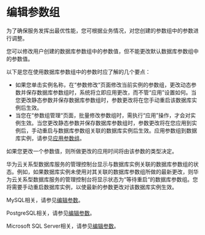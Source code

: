 # 编辑参数组<a name="zh-cn_topic_configuration"></a>

为了确保服务发挥出最优性能，您可根据业务情况，对您创建的参数组中的参数进行调整。

您可以修改用户创建的数据库参数组中的参数值，但不能更改默认数据库参数组中的参数值。

以下是您在使用数据库参数组中的参数时应了解的几个要点：

-   如果您单击实例名称，在“参数修改“页面修改当前实例的参数组，更改动态参数并保存数据库参数组时，系统将立即应用更改，而不管“应用”设置如何。当您更改静态参数并保存数据库参数组时，参数更改将在您手动重启该数据库实例后生效。
-   当您在“参数组管理“页面，批量修改参数组时，需执行“应用”操作，才会对实例生效。当您更改静态参数并保存数据库参数组时，参数更改将在您应用到实例后，手动重启与数据库参数组关联的数据库实例后生效。应用参数组到数据库实例，请参见[应用参数组](应用参数组.md)。

如果您更改一个参数值，则所做更改的应用时间将由该参数的类型决定。

华为云关系型数据库服务的管理控制台显示与数据库实例关联的数据库参数组的状态。例如，如果数据库实例未使用对其关联的数据库参数组所做的最新更改，则华为云关系型数据库服务的管理控制台将显示状态为“等待重启“的数据库参数组。您将需要手动重启数据库实例，以使最新的参数更改对该数据库实例生效。

MySQL相关，请参见[编辑参数](编辑MySQL参数.md)。

PostgreSQL相关，请参见[编辑参数](编辑PostgreSQL参数.md)。

Microsoft SQL Server相关，请参见[编辑参数](编辑SQL-Server参数.md)。

